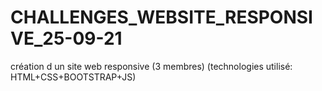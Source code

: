 # CHALLENGES_WEBSITE_RESPONSIVE_25-09-21
création d un site web responsive (3 membres) (technologies utilisé: HTML+CSS+BOOTSTRAP+JS)
